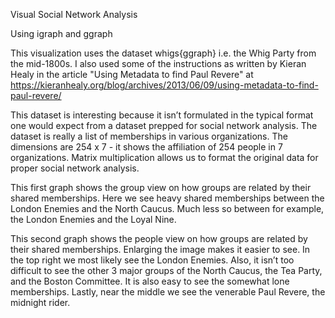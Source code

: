 Visual Social Network Analysis

Using igraph and ggraph

This visualization uses the dataset whigs{ggraph} i.e. the Whig Party from the mid-1800s. I also used some of the instructions as written by Kieran Healy in the article "Using Metadata to find Paul Revere"  at https://kieranhealy.org/blog/archives/2013/06/09/using-metadata-to-find-paul-revere/

This dataset is interesting because it isn’t formulated in the typical format one would expect from a dataset prepped for social network analysis. The dataset is really a list of memberships in various organizations. The dimensions are 254 x 7 - it shows the affiliation of 254 people in 7 organizations. Matrix multiplication allows us to format the original data for proper social network analysis.

This first graph shows the group view on how groups are related by their shared memberships. Here we see heavy shared memberships between the London Enemies and the North Caucus. Much less so between for example, the London Enemies and the Loyal Nine.

This second graph shows the people view on how groups are related by their shared memberships. Enlarging the image makes it easier to see. In the top right we most likely see the London Enemies. Also, it isn’t too difficult to see the other 3 major groups of the North Caucus, the Tea Party, and the Boston Committee. It is also easy to see the somewhat lone memberships. Lastly, near the middle we see the venerable Paul Revere, the midnight rider.

